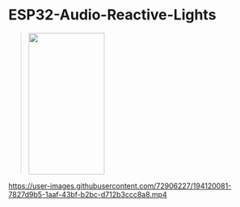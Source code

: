 # ESP32-Audio-Reactive-Lights
> <img src= "https://user-images.githubusercontent.com/72906227/194119896-e52cc352-1dc5-4f84-be5e-6be341ebb57f.jpeg)" width="150" height="280">

https://user-images.githubusercontent.com/72906227/194120081-7827d9b5-1aaf-43bf-b2bc-d712b3ccc8a8.mp4

